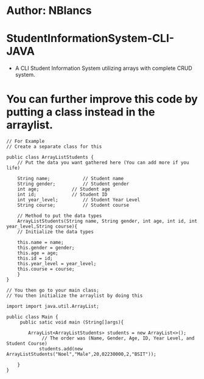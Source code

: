 # Author: NBlancs
# StudentInformationSystem-CLI-JAVA
- A CLI Student Information System utilizing arrays with complete CRUD system.

# You can further improve this code by putting a class instead in the arraylist.

	// For Example
	// Create a separate class for this

	public class ArrayListStudents {
		// Put the data you want gathered here (You can add more if you life)
	
		String name; 			// Student name
		String gender; 			// Student gender
		int age; 			// Student age
		int id;  			// Student ID
		int year_level; 		// Student Year Level
		String course; 			// Student course
	
		// Method to put the data types
		ArrayListStudents(String name, String gender, int age, int id, int year_level,String course){
		// Initialize the data types
		
		this.name = name;
		this.gender = gender;
		this.age = age;
		this.id = id;
		this.year_level = year_level;
		this.course = course;
		}
	}

 	// You then go to your main class;
	// You then initialize the arraylist by doing this

	import import java.util.ArrayList;

	public class Main {
 		 public satic void main (String[]args){
  
  			ArrayList<ArrayListStudents> students = new ArrayList<>();
     			 // The order was (Name, Gender, Age, ID, Year Level, and Student Course)
      			students.add(new ArrayListStudents("Noel","Male",20,02230000,2,"BSIT"));

  		}
	}
